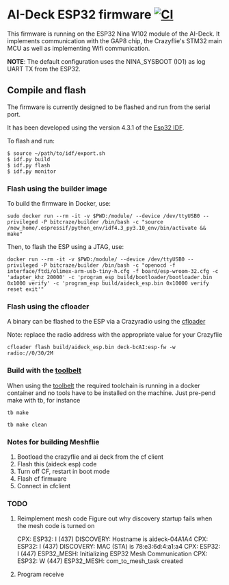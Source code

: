 # AI-Deck ESP32 firmware [![CI](https://github.com/bitcraze/aideck-esp-firmware/workflows/CI/badge.svg)](https://github.com/bitcraze/aideck-esp-firmware/actions?query=workflow%3ACI)

This firmware is running on the ESP32 Nina W102 module of the AI-Deck. It
implements communication with the GAP8 chip, the Crazyflie's STM32 main MCU as
well as implementing Wifi communication.

**NOTE**: The default configuration uses the NINA_SYSBOOT (IO1) as log UART TX from the ESP32.

## Compile and flash

The firmware is currently designed to be flashed and run from the serial port.

It has been developed using the version 4.3.1 of the [Esp32 IDF].

To flash and run:
```
$ source ~/path/to/idf/export.sh
$ idf.py build
$ idf.py flash
$ idf.py monitor
```

[Esp32 IDF]: https://github.com/espressif/esp-idf.git

### Flash using the builder image

To build the firmware in Docker, use:
```
sudo docker run --rm -it -v $PWD:/module/ --device /dev/ttyUSB0 --privileged -P bitcraze/builder /bin/bash -c "source /new_home/.espressif/python_env/idf4.3_py3.10_env/bin/activate && make"
```

Then, to flash the ESP using a JTAG, use:

```
docker run --rm -it -v $PWD:/module/ --device /dev/ttyUSB0 --privileged -P bitcraze/builder /bin/bash -c "openocd -f interface/ftdi/olimex-arm-usb-tiny-h.cfg -f board/esp-wroom-32.cfg -c 'adapter_khz 20000' -c 'program_esp build/bootloader/bootloader.bin 0x1000 verify' -c 'program_esp build/aideck_esp.bin 0x10000 verify reset exit'"
```

### Flash using the cfloader

A binary can be flashed to the ESP via a Crazyradio using the [cfloader](https://www.bitcraze.io/documentation/repository/crazyflie-clients-python/master/functional-areas/cfloader/)

Note: replace the radio address with the appropriate value for your Crazyflie

```
cfloader flash build/aideck_esp.bin deck-bcAI:esp-fw -w radio://0/30/2M
```

### Build with the [toolbelt](https://github.com/bitcraze/toolbelt)

When using the [toolbelt](https://github.com/bitcraze/toolbelt) the required toolchain is running in a docker container
and no tools have to be installed on the machine.
Just pre-pend make with tb, for instance

`tb make`

`tb make clean`

### Notes for building Meshflie

1. Bootload the crazyflie and ai deck from the cf client
2. Flash this (aideck esp) code
3. Turn off CF, restart in boot mode 
4. Flash cf firmware 
5. Connect in cfclient

### TODO

1. Reimplement mesh code 
    Figure out why discovery startup fails when the mesh code is turned on 

    CPX: ESP32: I (437) DISCOVERY: Hostname is aideck-04A1A4
    CPX: ESP32: I (437) DISCOVERY: MAC (STA) is 78:e3:6d:4:a1:a4
    CPX: ESP32: I (447) ESP32_MESH: Initializing ESP32 Mesh Communication
    CPX: ESP32: W (447) ESP32_MESH: com_to_mesh_task created
2. Program receive